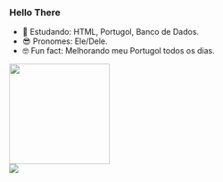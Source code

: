 ### Hello There 

- 🤔 Estudando: HTML, Portugol, Banco de Dados.
- 😎 Pronomes: Ele/Dele.
- 🤓 Fun fact: Melhorando meu Portugol todos os dias.

<div>
  <a href="https://github.com/Hirolool">
  <img height="180em" src="https://github-readme-stats.vercel.app/api?username=Hirolool&show_icons=true&theme=dark&include_all_commits=true&count_private=true"/>

<div> 
  <a href = "mailto:giovanni2007pfv@gmail.com"><img src="https://img.shields.io/badge/-Gmail-%23333?style=for-the-badge&logo=gmail&logoColor=blue" target="_blank"></a>
